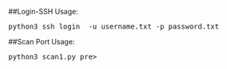 ##Login-SSH
Usage:
<pre class="copy">python3 ssh_login <IP_TARGET> -u username.txt -p password.txt</pre>
##Scan Port
Usage:
<pre class="copy">python3 scan1.py <IP_TARGET></IP_TARGET>pre>
